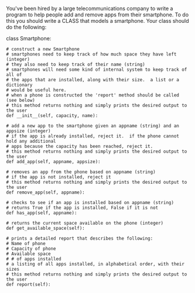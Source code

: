 You've been hired by a large telecommunications company to write a program to help people add and remove apps from their smartphone. To do this you should write a CLASS that models a smartphone. Your class should do the following:

class Smartphone:

	# construct a new Smartphone
	# smartphones need to keep track of how much space they have left (integer)
	# they also need to keep track of their name (string)
	# smartphones will need some kind of internal system to keep track of all of 
	# the apps that are installed, along with their size.  a list or a dictionary
	# would be useful here.
	# when a phone is constructed the 'report' method should be called (see below)
	# this method returns nothing and simply prints the desired output to the user
	def __init__(self, capacity, name):

	# add a new app to the smartphone given an appname (string) and an appsize (integer)
	# if the app is already installed, reject it.  if the phone cannot hold any additional
	# apps because the capacity has been reached, reject it.
	# this method returns nothing and simply prints the desired output to the user
	def add_app(self, appname, appsize):

	# removes an app from the phone based on appname (string)
	# if the app is not installed, reject it
	# this method returns nothing and simply prints the desired output to the user
	def remove_app(self, appname):

	# checks to see if an app is installed based on appname (string)
	# returns True if the app is installed, False if it is not
	def has_app(self, appname):

	# returns the current space available on the phone (integer)
	def get_available_space(self):

	# prints a detailed report that describes the following:
	# Name of phone
	# Capacity of phone
	# Available space
	# # of apps installed
	# a listing of all apps installed, in alphabetical order, with their sizes
	# this method returns nothing and simply prints the desired output to the user
	def report(self):
